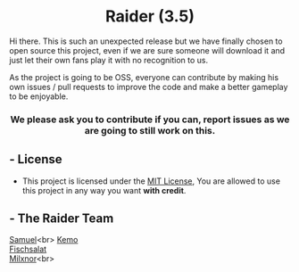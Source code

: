 <p align="center">
<h1 align="center">Raider (3.5)</h1>

Hi there.
This is such an unexpected release but we have finally chosen to open source this project, even if we are sure someone will download it and just let their own fans play it with no recognition to us.

As the project is going to be OSS, everyone can contribute by making his own issues / pull requests to improve the code and make a better gameplay to be enjoyable.


<h3 align="center">We please ask you to contribute if you can, report issues as we are going to still work on this.</h3>


## - License

- This project is licensed under the [MIT License](/LICENSE), You are allowed to use this project in any way you want **with credit**.

## - The Raider Team
[Samuel](https://twitter.com/samuelsiv__)<br>
[Kemo](https://twitter.com/kem0x)<br>
[Fischsalat](https://twitter.com/Fischsalat)<br>
[Milxnor](https://twitter.com/Milxnor_)<br>

